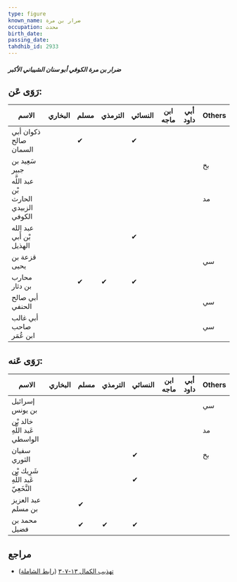 ```yaml
---
type: figure
known_name: ضرار بن مرة
occupation: محدث
birth_date:
passing_date:
tahdhib_id: 2933
---
```

##### ضرار بن مرة الكوفي أبو سنان الشيباني الأكبر

## رَوَى عَن:
| الاسم                                | البخاري | مسلم | الترمذي | النسائي | ابن ماجه | أبي داود | Others |
| ------------------------------------ | ------- | ---- | ------- | ------- | -------- | -------- | ------ |
| ذكوان أبي صالح السمان                |         | ✔    |         | ✔       |          |          |        |
| سَعِيد بن جبير                       |         |      |         |         |          |          | بخ     |
| عبد اللَّه بْن الحارث الزبيدي الكوفي |         |      |         |         |          |          | مد     |
| عبد الله بْن أَبي الهذيل             |         |      |         | ✔       |          |          |        |
| قزعة بن يحيى                         |         |      |         |         |          |          | سي     |
| محارب بن دثار                        |         | ✔    | ✔       | ✔       |          |          |        |
| أبي صالح الحنفي                      |         |      |         |         |          |          | سي     |
| أبي غالب صاحب ابن عُمَر              |         |      |         |         |          |          | سي     |
## رَوَى عَنه:
| الاسم                               | البخاري | مسلم | الترمذي | النسائي | ابن ماجه | أبي داود | Others |
| ----------------------------------- | ------- | ---- | ------- | ------- | -------- | -------- | ------ |
| إسرائيل بن يونس                     |         |      |         |         |          |          | سي     |
| خالد بْن عَبد اللَّهِ الواسطي       |         |      |         |         |          |          | مد     |
| سفيان الثوري                        |         |      |         | ✔       |          |          | بخ     |
| شَرِيك بْن عَبد اللَّهِ النَّخَعِيّ |         |      |         | ✔       |          |          |        |
| عبد العزيز بن مسلم                  |         | ✔    |         |         |          |          |        |
| محمد بن فضيل                        |         | ✔    | ✔       | ✔       |          |          |        |
## مراجع
- [تهذيب الكمال ١٣-٣٠٧](obsidian://open?vault=Tahdhib-al-Kamal&file=Figures/٢٩٣٣-ضرار%20بن%20مرة%20الكوفي%20أبو%20سنان%20الشيباني%20الأكبر) ([رابط الشاملة](https://shamela.ws/book/3722/6688))